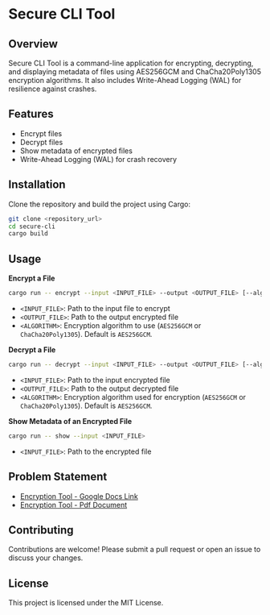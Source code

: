 # Secure CLI Tool

## Overview

Secure CLI Tool is a command-line application for encrypting, decrypting, and displaying metadata of files using AES256GCM and ChaCha20Poly1305 encryption algorithms. It also includes Write-Ahead Logging (WAL) for resilience against crashes.

## Features

- Encrypt files
- Decrypt files
- Show metadata of encrypted files
- Write-Ahead Logging (WAL) for crash recovery

## Installation

Clone the repository and build the project using Cargo:

```sh
git clone <repository_url>
cd secure-cli
cargo build
```

## Usage

**Encrypt a File**

```sh
cargo run -- encrypt --input <INPUT_FILE> --output <OUTPUT_FILE> [--algorithm <ALGORITHM>]
```
- `<INPUT_FILE>`: Path to the input file to encrypt
- `<OUTPUT_FILE>`: Path to the output encrypted file
- `<ALGORITHM>`: Encryption algorithm to use (`AES256GCM` or `ChaCha20Poly1305`). Default is `AES256GCM`.

**Decrypt a File**
```sh
cargo run -- decrypt --input <INPUT_FILE> --output <OUTPUT_FILE> [--algorithm <ALGORITHM>]
```
- `<INPUT_FILE>`: Path to the input encrypted file
- `<OUTPUT_FILE>`: Path to the output decrypted file
- `<ALGORITHM>`: Encryption algorithm used for encryption (`AES256GCM` or `ChaCha20Poly1305`). Default is `AES256GCM`.

**Show Metadata of an Encrypted File**
```sh
cargo run -- show --input <INPUT_FILE>
```
- `<INPUT_FILE>`: Path to the encrypted file

## Problem Statement
- [Encryption Tool - Google Docs Link](https://docs.google.com/document/d/1_mULXR9q8rWzeSYD2MjIqcgM0BcuGiJHRfBKzndBJoQ/edit?usp=drivesdk)
- [Encryption Tool - Pdf Document](/assets/Encryption%20tool.pdf)

## Contributing

Contributions are welcome! Please submit a pull request or open an issue to discuss your changes.

## License

This project is licensed under the MIT License.
